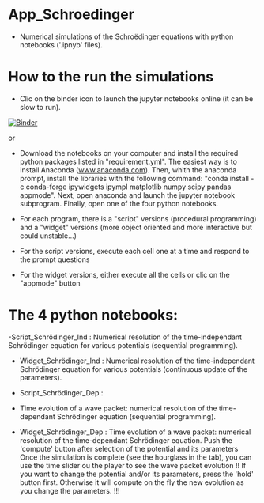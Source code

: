 # App_Schroedinger
 - Numerical simulations of the Schroëdinger equations with python notebooks ('.ipnyb' files). 
 
# How to the run the simulations
 - Clic on the binder icon to launch the jupyter notebooks  online (it can be slow to run).
 
[![Binder](https://mybinder.org/badge_logo.svg)](https://mybinder.org/v2/gh/MQPhysique3EPL/App_Schroedinger/master)

or 

- Download the notebooks on your computer and install the required python packages listed in "requirement.yml". The easiest way is to install Anaconda (www.anaconda.com). Then, whith the anaconda prompt, install the libraries with the following command: "conda install -c conda-forge ipywidgets ipympl matplotlib numpy scipy pandas appmode". Next, open anaconda and launch the jupyter notebook subprogram. Finally, open one of the four python notebooks.

- For each program, there is a "script" versions (procedural programming) and a "widget" versions (more object oriented and more interactive but could unstable...)

- For the script versions, execute each cell one at a time and respond to the prompt questions

- For the widget versions, either execute all the cells or clic on the "appmode" button

# The 4 python notebooks: 

-Script_Schrödinger_Ind : 
 Numerical resolution of the time-independant Schrödinger equation for various potentials (sequential programming).

- Widget_Schrödinger_Ind : 
Numerical resolution of the time-independant Schrödinger equation for various potentials (continuous update of the parameters).

- Script_Schrödinger_Dep :
- Time evolution of a wave packet: numerical resolution of the time-dependant Schrödinger equation (sequential programming).

- Widget_Schrödinger_Dep :
 Time evolution of a wave packet: numerical resolution of the time-dependant Schrödinger equation.
 Push the 'compute' button after selection of the potential and its parameters 
 Once the simulation is complete (see the hourglass in the tab), you can use the time slider ou the player to see the wave packet evolution
 !! If you want to change the potential and/or its parameters, press the 'hold' button first. Otherwise it will compute on the fly the new evolution as you change the parameters. !!!

